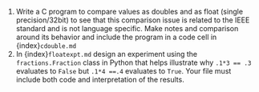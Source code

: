 1. Write a C program to compare values as doubles and as float (single precision/32bit) to see that this comparison issue is related to the IEEE standard and is not language specific.  Make notes and comparison around its behavior and include the program in a code cell in  {index}`cdouble.md`
2. In {index}`floatexpt.md` design an experiment using the `fractions.Fraction` class in Python that helps illustrate why `.1*3 == .3` evaluates to `False` but `.1*4 ==.4` evaluates to `True`. Your file must include both code and interpretation of the results.